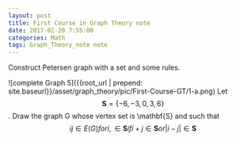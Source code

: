 ```yaml
---
layout: post
title: First Course in Graph Theory note
date: 2017-02-20 7:55:00
categories: Math
tags: Graph_Theory_note note
---
```



Construct Petersen graph with a set and some rules. 

![complete Graph 5]({{root_url | prepend: site.baseurl}}/asset/graph_theory/pic/First-Course-GT/1-a.png)
Let $$\mathbf{S} = \{-6,-3,0,3,6\}$$. Draw the graph G whose vertex set is \mathbf{S} and such that $$ij \in E(G) for i , \in \mathbf{S} if i+j \in \mathbf{S} or \lvert i-j\lvert \in \mathbf{S}$$


